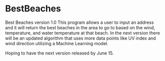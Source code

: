 # BestBeaches
Best Beaches version 1.0
This program allows a user to input an address and it will return the best beaches in the area to go to based on the wind, temperature, and water temperature at that beach.
In the next version there will be an updated algorithm that uses more data points like UV index and wind direction utilizing a Machine Learning model.

Hoping to have the next version released by June 15.
